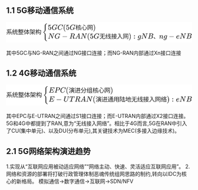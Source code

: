 ## 1.1 5G移动通信系统

![](/Image/01.svg)

其中5GC与NG-RAN之间通过NG接口连接；而NG-RAN内部通过Xn接口连接

## 1.2 4G移动通信系统

![](/Image/02.svg)

其中EPC与E-UTRAN之间通过S1接口连接；而E-UTRAN内部通过X2接口连接。
5G和4G中都提到了RAN,意为“无线接入网络”。相比于4G而言,5G在RAN中引入了CU(集中单元)、以及DU(分布单元),其关键技术为MEC(多接入边缘技术)。
## 2.1 5G网络架构演进趋势
1.实现从“互联网应用被动适应网络”“网络主动、快速、灵活适应互联网应用”。
2.网络和资源的部署将打破行政管理体制恶魂传统组网思路的制约,转向以IDC为核心的新格局。
模拟通信→数字通信→互联网→SDN/NFV

